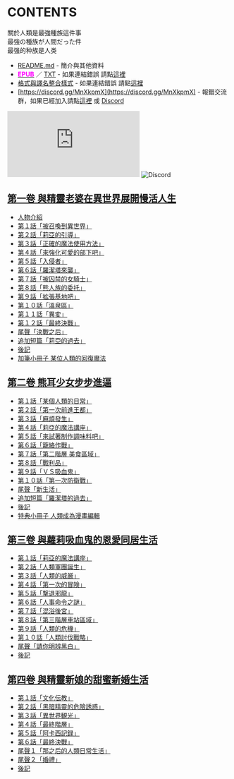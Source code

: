 # CONTENTS

關於人類是最強種族這件事  
最強の種族が人間だった件  
最强的种族是人类


- [README.md](README.md) - 簡介與其他資料
- [<span style="color:fuchsia;font-weight:bold;">EPUB</span>](https://gitlab.com/demonovel/epub-txt/blob/master/wenku8/%E9%97%9C%E6%96%BC%E4%BA%BA%E9%A1%9E%E6%98%AF%E6%9C%80%E5%BC%B7%E7%A8%AE%E6%97%8F%E9%80%99%E4%BB%B6%E4%BA%8B.epub) ／ [TXT](https://gitlab.com/demonovel/epub-txt/blob/master/wenku8/out/%E9%97%9C%E6%96%BC%E4%BA%BA%E9%A1%9E%E6%98%AF%E6%9C%80%E5%BC%B7%E7%A8%AE%E6%97%8F%E9%80%99%E4%BB%B6%E4%BA%8B.out.txt) - 如果連結錯誤 請點[這裡](https://gitlab.com/demonovel/epub-txt/blob/master/wenku8/)
- [格式與譯名整合樣式](https://github.com/bluelovers/node-novel/blob/master/lib/locales/%E9%97%9C%E6%96%BC%E4%BA%BA%E9%A1%9E%E6%98%AF%E6%9C%80%E5%BC%B7%E7%A8%AE%E6%97%8F%E9%80%99%E4%BB%B6%E4%BA%8B.ts) - 如果連結錯誤 請點[這裡](https://github.com/bluelovers/node-novel/blob/master/lib/locales/)
- [https://discord.gg/MnXkpmX](https://discord.gg/MnXkpmX) - 報錯交流群，如果已經加入請點[這裡](https://discordapp.com/channels/467794087769014273/467794088285175809) 或 [Discord](https://discordapp.com/channels/@me)


![導航目錄](https://chart.apis.google.com/chart?cht=qr&chs=150x150&chl=https://gitee.com/bluelovers/novel/tree/master/wenku8/關於人類是最強種族這件事/導航目錄.md)  ![Discord](https://chart.apis.google.com/chart?cht=qr&chs=150x150&chl=https://discord.gg/MnXkpmX)




## [第一卷 與精靈老婆在異世界展開慢活人生](00000_%E7%AC%AC%E4%B8%80%E5%8D%B7%20%E8%88%87%E7%B2%BE%E9%9D%88%E8%80%81%E5%A9%86%E5%9C%A8%E7%95%B0%E4%B8%96%E7%95%8C%E5%B1%95%E9%96%8B%E6%85%A2%E6%B4%BB%E4%BA%BA%E7%94%9F)

- [人物介紹](00000_%E7%AC%AC%E4%B8%80%E5%8D%B7%20%E8%88%87%E7%B2%BE%E9%9D%88%E8%80%81%E5%A9%86%E5%9C%A8%E7%95%B0%E4%B8%96%E7%95%8C%E5%B1%95%E9%96%8B%E6%85%A2%E6%B4%BB%E4%BA%BA%E7%94%9F/00010_%E4%BA%BA%E7%89%A9%E4%BB%8B%E7%B4%B9.txt)
- [第１話「被召喚到異世界」](00000_%E7%AC%AC%E4%B8%80%E5%8D%B7%20%E8%88%87%E7%B2%BE%E9%9D%88%E8%80%81%E5%A9%86%E5%9C%A8%E7%95%B0%E4%B8%96%E7%95%8C%E5%B1%95%E9%96%8B%E6%85%A2%E6%B4%BB%E4%BA%BA%E7%94%9F/00020_%E7%AC%AC%EF%BC%91%E8%A9%B1%E3%80%8C%E8%A2%AB%E5%8F%AC%E5%96%9A%E5%88%B0%E7%95%B0%E4%B8%96%E7%95%8C%E3%80%8D.txt)
- [第２話「莉亞的引導」](00000_%E7%AC%AC%E4%B8%80%E5%8D%B7%20%E8%88%87%E7%B2%BE%E9%9D%88%E8%80%81%E5%A9%86%E5%9C%A8%E7%95%B0%E4%B8%96%E7%95%8C%E5%B1%95%E9%96%8B%E6%85%A2%E6%B4%BB%E4%BA%BA%E7%94%9F/00030_%E7%AC%AC%EF%BC%92%E8%A9%B1%E3%80%8C%E8%8E%89%E4%BA%9E%E7%9A%84%E5%BC%95%E5%B0%8E%E3%80%8D.txt)
- [第３話「正確的魔法使用方法」](00000_%E7%AC%AC%E4%B8%80%E5%8D%B7%20%E8%88%87%E7%B2%BE%E9%9D%88%E8%80%81%E5%A9%86%E5%9C%A8%E7%95%B0%E4%B8%96%E7%95%8C%E5%B1%95%E9%96%8B%E6%85%A2%E6%B4%BB%E4%BA%BA%E7%94%9F/00040_%E7%AC%AC%EF%BC%93%E8%A9%B1%E3%80%8C%E6%AD%A3%E7%A2%BA%E7%9A%84%E9%AD%94%E6%B3%95%E4%BD%BF%E7%94%A8%E6%96%B9%E6%B3%95%E3%80%8D.txt)
- [第４話「來強化可愛的部下吧」](00000_%E7%AC%AC%E4%B8%80%E5%8D%B7%20%E8%88%87%E7%B2%BE%E9%9D%88%E8%80%81%E5%A9%86%E5%9C%A8%E7%95%B0%E4%B8%96%E7%95%8C%E5%B1%95%E9%96%8B%E6%85%A2%E6%B4%BB%E4%BA%BA%E7%94%9F/00050_%E7%AC%AC%EF%BC%94%E8%A9%B1%E3%80%8C%E4%BE%86%E5%BC%B7%E5%8C%96%E5%8F%AF%E6%84%9B%E7%9A%84%E9%83%A8%E4%B8%8B%E5%90%A7%E3%80%8D.txt)
- [第５話「入侵者」](00000_%E7%AC%AC%E4%B8%80%E5%8D%B7%20%E8%88%87%E7%B2%BE%E9%9D%88%E8%80%81%E5%A9%86%E5%9C%A8%E7%95%B0%E4%B8%96%E7%95%8C%E5%B1%95%E9%96%8B%E6%85%A2%E6%B4%BB%E4%BA%BA%E7%94%9F/00060_%E7%AC%AC%EF%BC%95%E8%A9%B1%E3%80%8C%E5%85%A5%E4%BE%B5%E8%80%85%E3%80%8D.txt)
- [第６話「羅潔塔來襲」](00000_%E7%AC%AC%E4%B8%80%E5%8D%B7%20%E8%88%87%E7%B2%BE%E9%9D%88%E8%80%81%E5%A9%86%E5%9C%A8%E7%95%B0%E4%B8%96%E7%95%8C%E5%B1%95%E9%96%8B%E6%85%A2%E6%B4%BB%E4%BA%BA%E7%94%9F/00070_%E7%AC%AC%EF%BC%96%E8%A9%B1%E3%80%8C%E7%BE%85%E6%BD%94%E5%A1%94%E4%BE%86%E8%A5%B2%E3%80%8D.txt)
- [第７話「被囚禁的女騎士」](00000_%E7%AC%AC%E4%B8%80%E5%8D%B7%20%E8%88%87%E7%B2%BE%E9%9D%88%E8%80%81%E5%A9%86%E5%9C%A8%E7%95%B0%E4%B8%96%E7%95%8C%E5%B1%95%E9%96%8B%E6%85%A2%E6%B4%BB%E4%BA%BA%E7%94%9F/00080_%E7%AC%AC%EF%BC%97%E8%A9%B1%E3%80%8C%E8%A2%AB%E5%9B%9A%E7%A6%81%E7%9A%84%E5%A5%B3%E9%A8%8E%E5%A3%AB%E3%80%8D.txt)
- [第８話「熊人族的委托」](00000_%E7%AC%AC%E4%B8%80%E5%8D%B7%20%E8%88%87%E7%B2%BE%E9%9D%88%E8%80%81%E5%A9%86%E5%9C%A8%E7%95%B0%E4%B8%96%E7%95%8C%E5%B1%95%E9%96%8B%E6%85%A2%E6%B4%BB%E4%BA%BA%E7%94%9F/00090_%E7%AC%AC%EF%BC%98%E8%A9%B1%E3%80%8C%E7%86%8A%E4%BA%BA%E6%97%8F%E7%9A%84%E5%A7%94%E6%89%98%E3%80%8D.txt)
- [第９話「拡張基地吧」](00000_%E7%AC%AC%E4%B8%80%E5%8D%B7%20%E8%88%87%E7%B2%BE%E9%9D%88%E8%80%81%E5%A9%86%E5%9C%A8%E7%95%B0%E4%B8%96%E7%95%8C%E5%B1%95%E9%96%8B%E6%85%A2%E6%B4%BB%E4%BA%BA%E7%94%9F/00100_%E7%AC%AC%EF%BC%99%E8%A9%B1%E3%80%8C%E6%8B%A1%E5%BC%B5%E5%9F%BA%E5%9C%B0%E5%90%A7%E3%80%8D.txt)
- [第１０話「溫泉區」](00000_%E7%AC%AC%E4%B8%80%E5%8D%B7%20%E8%88%87%E7%B2%BE%E9%9D%88%E8%80%81%E5%A9%86%E5%9C%A8%E7%95%B0%E4%B8%96%E7%95%8C%E5%B1%95%E9%96%8B%E6%85%A2%E6%B4%BB%E4%BA%BA%E7%94%9F/00110_%E7%AC%AC%EF%BC%91%EF%BC%90%E8%A9%B1%E3%80%8C%E6%BA%AB%E6%B3%89%E5%8D%80%E3%80%8D.txt)
- [第１１話「異変」](00000_%E7%AC%AC%E4%B8%80%E5%8D%B7%20%E8%88%87%E7%B2%BE%E9%9D%88%E8%80%81%E5%A9%86%E5%9C%A8%E7%95%B0%E4%B8%96%E7%95%8C%E5%B1%95%E9%96%8B%E6%85%A2%E6%B4%BB%E4%BA%BA%E7%94%9F/00120_%E7%AC%AC%EF%BC%91%EF%BC%91%E8%A9%B1%E3%80%8C%E7%95%B0%E5%A4%89%E3%80%8D.txt)
- [第１２話「最終決戰」](00000_%E7%AC%AC%E4%B8%80%E5%8D%B7%20%E8%88%87%E7%B2%BE%E9%9D%88%E8%80%81%E5%A9%86%E5%9C%A8%E7%95%B0%E4%B8%96%E7%95%8C%E5%B1%95%E9%96%8B%E6%85%A2%E6%B4%BB%E4%BA%BA%E7%94%9F/00130_%E7%AC%AC%EF%BC%91%EF%BC%92%E8%A9%B1%E3%80%8C%E6%9C%80%E7%B5%82%E6%B1%BA%E6%88%B0%E3%80%8D.txt)
- [尾聲「決戰之后」](00000_%E7%AC%AC%E4%B8%80%E5%8D%B7%20%E8%88%87%E7%B2%BE%E9%9D%88%E8%80%81%E5%A9%86%E5%9C%A8%E7%95%B0%E4%B8%96%E7%95%8C%E5%B1%95%E9%96%8B%E6%85%A2%E6%B4%BB%E4%BA%BA%E7%94%9F/00140_%E5%B0%BE%E8%81%B2%E3%80%8C%E6%B1%BA%E6%88%B0%E4%B9%8B%E5%90%8E%E3%80%8D.txt)
- [追加短篇「莉亞的過去」](00000_%E7%AC%AC%E4%B8%80%E5%8D%B7%20%E8%88%87%E7%B2%BE%E9%9D%88%E8%80%81%E5%A9%86%E5%9C%A8%E7%95%B0%E4%B8%96%E7%95%8C%E5%B1%95%E9%96%8B%E6%85%A2%E6%B4%BB%E4%BA%BA%E7%94%9F/00150_%E8%BF%BD%E5%8A%A0%E7%9F%AD%E7%AF%87%E3%80%8C%E8%8E%89%E4%BA%9E%E7%9A%84%E9%81%8E%E5%8E%BB%E3%80%8D.txt)
- [後記](00000_%E7%AC%AC%E4%B8%80%E5%8D%B7%20%E8%88%87%E7%B2%BE%E9%9D%88%E8%80%81%E5%A9%86%E5%9C%A8%E7%95%B0%E4%B8%96%E7%95%8C%E5%B1%95%E9%96%8B%E6%85%A2%E6%B4%BB%E4%BA%BA%E7%94%9F/00160_%E5%BE%8C%E8%A8%98.txt)
- [加筆小冊子 某位人類的回復魔法](00000_%E7%AC%AC%E4%B8%80%E5%8D%B7%20%E8%88%87%E7%B2%BE%E9%9D%88%E8%80%81%E5%A9%86%E5%9C%A8%E7%95%B0%E4%B8%96%E7%95%8C%E5%B1%95%E9%96%8B%E6%85%A2%E6%B4%BB%E4%BA%BA%E7%94%9F/00170_%E5%8A%A0%E7%AD%86%E5%B0%8F%E5%86%8A%E5%AD%90%20%E6%9F%90%E4%BD%8D%E4%BA%BA%E9%A1%9E%E7%9A%84%E5%9B%9E%E5%BE%A9%E9%AD%94%E6%B3%95.txt)


## [第二卷 熊耳少女步步進逼](00010_%E7%AC%AC%E4%BA%8C%E5%8D%B7%20%E7%86%8A%E8%80%B3%E5%B0%91%E5%A5%B3%E6%AD%A5%E6%AD%A5%E9%80%B2%E9%80%BC)

- [第１話「某個人類的日常」](00010_%E7%AC%AC%E4%BA%8C%E5%8D%B7%20%E7%86%8A%E8%80%B3%E5%B0%91%E5%A5%B3%E6%AD%A5%E6%AD%A5%E9%80%B2%E9%80%BC/00010_%E7%AC%AC%EF%BC%91%E8%A9%B1%E3%80%8C%E6%9F%90%E5%80%8B%E4%BA%BA%E9%A1%9E%E7%9A%84%E6%97%A5%E5%B8%B8%E3%80%8D.txt)
- [第２話「第一次前進王都」](00010_%E7%AC%AC%E4%BA%8C%E5%8D%B7%20%E7%86%8A%E8%80%B3%E5%B0%91%E5%A5%B3%E6%AD%A5%E6%AD%A5%E9%80%B2%E9%80%BC/00020_%E7%AC%AC%EF%BC%92%E8%A9%B1%E3%80%8C%E7%AC%AC%E4%B8%80%E6%AC%A1%E5%89%8D%E9%80%B2%E7%8E%8B%E9%83%BD%E3%80%8D.txt)
- [第３話「麻煩發生」](00010_%E7%AC%AC%E4%BA%8C%E5%8D%B7%20%E7%86%8A%E8%80%B3%E5%B0%91%E5%A5%B3%E6%AD%A5%E6%AD%A5%E9%80%B2%E9%80%BC/00030_%E7%AC%AC%EF%BC%93%E8%A9%B1%E3%80%8C%E9%BA%BB%E7%85%A9%E7%99%BC%E7%94%9F%E3%80%8D.txt)
- [第４話「莉亞的魔法講座」](00010_%E7%AC%AC%E4%BA%8C%E5%8D%B7%20%E7%86%8A%E8%80%B3%E5%B0%91%E5%A5%B3%E6%AD%A5%E6%AD%A5%E9%80%B2%E9%80%BC/00040_%E7%AC%AC%EF%BC%94%E8%A9%B1%E3%80%8C%E8%8E%89%E4%BA%9E%E7%9A%84%E9%AD%94%E6%B3%95%E8%AC%9B%E5%BA%A7%E3%80%8D.txt)
- [第５話「來試著制作調味料吧」](00010_%E7%AC%AC%E4%BA%8C%E5%8D%B7%20%E7%86%8A%E8%80%B3%E5%B0%91%E5%A5%B3%E6%AD%A5%E6%AD%A5%E9%80%B2%E9%80%BC/00050_%E7%AC%AC%EF%BC%95%E8%A9%B1%E3%80%8C%E4%BE%86%E8%A9%A6%E8%91%97%E5%88%B6%E4%BD%9C%E8%AA%BF%E5%91%B3%E6%96%99%E5%90%A7%E3%80%8D.txt)
- [第６話「籠絡作戰」](00010_%E7%AC%AC%E4%BA%8C%E5%8D%B7%20%E7%86%8A%E8%80%B3%E5%B0%91%E5%A5%B3%E6%AD%A5%E6%AD%A5%E9%80%B2%E9%80%BC/00060_%E7%AC%AC%EF%BC%96%E8%A9%B1%E3%80%8C%E7%B1%A0%E7%B5%A1%E4%BD%9C%E6%88%B0%E3%80%8D.txt)
- [第７話「第二階層 美食區域」](00010_%E7%AC%AC%E4%BA%8C%E5%8D%B7%20%E7%86%8A%E8%80%B3%E5%B0%91%E5%A5%B3%E6%AD%A5%E6%AD%A5%E9%80%B2%E9%80%BC/00070_%E7%AC%AC%EF%BC%97%E8%A9%B1%E3%80%8C%E7%AC%AC%E4%BA%8C%E9%9A%8E%E5%B1%A4%20%E7%BE%8E%E9%A3%9F%E5%8D%80%E5%9F%9F%E3%80%8D.txt)
- [第８話「戰利品」](00010_%E7%AC%AC%E4%BA%8C%E5%8D%B7%20%E7%86%8A%E8%80%B3%E5%B0%91%E5%A5%B3%E6%AD%A5%E6%AD%A5%E9%80%B2%E9%80%BC/00080_%E7%AC%AC%EF%BC%98%E8%A9%B1%E3%80%8C%E6%88%B0%E5%88%A9%E5%93%81%E3%80%8D.txt)
- [第９話「ＶＳ吸血鬼」](00010_%E7%AC%AC%E4%BA%8C%E5%8D%B7%20%E7%86%8A%E8%80%B3%E5%B0%91%E5%A5%B3%E6%AD%A5%E6%AD%A5%E9%80%B2%E9%80%BC/00090_%E7%AC%AC%EF%BC%99%E8%A9%B1%E3%80%8C%EF%BC%B6%EF%BC%B3%E5%90%B8%E8%A1%80%E9%AC%BC%E3%80%8D.txt)
- [第１０話「第一次防衛戰」](00010_%E7%AC%AC%E4%BA%8C%E5%8D%B7%20%E7%86%8A%E8%80%B3%E5%B0%91%E5%A5%B3%E6%AD%A5%E6%AD%A5%E9%80%B2%E9%80%BC/00100_%E7%AC%AC%EF%BC%91%EF%BC%90%E8%A9%B1%E3%80%8C%E7%AC%AC%E4%B8%80%E6%AC%A1%E9%98%B2%E8%A1%9B%E6%88%B0%E3%80%8D.txt)
- [尾聲「新生活」](00010_%E7%AC%AC%E4%BA%8C%E5%8D%B7%20%E7%86%8A%E8%80%B3%E5%B0%91%E5%A5%B3%E6%AD%A5%E6%AD%A5%E9%80%B2%E9%80%BC/00110_%E5%B0%BE%E8%81%B2%E3%80%8C%E6%96%B0%E7%94%9F%E6%B4%BB%E3%80%8D.txt)
- [追加短篇「羅潔塔的過去」](00010_%E7%AC%AC%E4%BA%8C%E5%8D%B7%20%E7%86%8A%E8%80%B3%E5%B0%91%E5%A5%B3%E6%AD%A5%E6%AD%A5%E9%80%B2%E9%80%BC/00120_%E8%BF%BD%E5%8A%A0%E7%9F%AD%E7%AF%87%E3%80%8C%E7%BE%85%E6%BD%94%E5%A1%94%E7%9A%84%E9%81%8E%E5%8E%BB%E3%80%8D.txt)
- [後記](00010_%E7%AC%AC%E4%BA%8C%E5%8D%B7%20%E7%86%8A%E8%80%B3%E5%B0%91%E5%A5%B3%E6%AD%A5%E6%AD%A5%E9%80%B2%E9%80%BC/00130_%E5%BE%8C%E8%A8%98.txt)
- [特典小冊子 人類成為漫畫編輯](00010_%E7%AC%AC%E4%BA%8C%E5%8D%B7%20%E7%86%8A%E8%80%B3%E5%B0%91%E5%A5%B3%E6%AD%A5%E6%AD%A5%E9%80%B2%E9%80%BC/00140_%E7%89%B9%E5%85%B8%E5%B0%8F%E5%86%8A%E5%AD%90%20%E4%BA%BA%E9%A1%9E%E6%88%90%E7%82%BA%E6%BC%AB%E7%95%AB%E7%B7%A8%E8%BC%AF.txt)


## [第三卷 與蘿莉吸血鬼的恩愛同居生活](00020_%E7%AC%AC%E4%B8%89%E5%8D%B7%20%E8%88%87%E8%98%BF%E8%8E%89%E5%90%B8%E8%A1%80%E9%AC%BC%E7%9A%84%E6%81%A9%E6%84%9B%E5%90%8C%E5%B1%85%E7%94%9F%E6%B4%BB)

- [第１話「莉亞的魔法講座」](00020_%E7%AC%AC%E4%B8%89%E5%8D%B7%20%E8%88%87%E8%98%BF%E8%8E%89%E5%90%B8%E8%A1%80%E9%AC%BC%E7%9A%84%E6%81%A9%E6%84%9B%E5%90%8C%E5%B1%85%E7%94%9F%E6%B4%BB/00010_%E7%AC%AC%EF%BC%91%E8%A9%B1%E3%80%8C%E8%8E%89%E4%BA%9E%E7%9A%84%E9%AD%94%E6%B3%95%E8%AC%9B%E5%BA%A7%E3%80%8D.txt)
- [第２話「人類軍團誕生」](00020_%E7%AC%AC%E4%B8%89%E5%8D%B7%20%E8%88%87%E8%98%BF%E8%8E%89%E5%90%B8%E8%A1%80%E9%AC%BC%E7%9A%84%E6%81%A9%E6%84%9B%E5%90%8C%E5%B1%85%E7%94%9F%E6%B4%BB/00020_%E7%AC%AC%EF%BC%92%E8%A9%B1%E3%80%8C%E4%BA%BA%E9%A1%9E%E8%BB%8D%E5%9C%98%E8%AA%95%E7%94%9F%E3%80%8D.txt)
- [第３話「人類的威厳」](00020_%E7%AC%AC%E4%B8%89%E5%8D%B7%20%E8%88%87%E8%98%BF%E8%8E%89%E5%90%B8%E8%A1%80%E9%AC%BC%E7%9A%84%E6%81%A9%E6%84%9B%E5%90%8C%E5%B1%85%E7%94%9F%E6%B4%BB/00030_%E7%AC%AC%EF%BC%93%E8%A9%B1%E3%80%8C%E4%BA%BA%E9%A1%9E%E7%9A%84%E5%A8%81%E5%8E%B3%E3%80%8D.txt)
- [第４話「第一次的冒険」](00020_%E7%AC%AC%E4%B8%89%E5%8D%B7%20%E8%88%87%E8%98%BF%E8%8E%89%E5%90%B8%E8%A1%80%E9%AC%BC%E7%9A%84%E6%81%A9%E6%84%9B%E5%90%8C%E5%B1%85%E7%94%9F%E6%B4%BB/00040_%E7%AC%AC%EF%BC%94%E8%A9%B1%E3%80%8C%E7%AC%AC%E4%B8%80%E6%AC%A1%E7%9A%84%E5%86%92%E9%99%BA%E3%80%8D.txt)
- [第５話「撃退邪龍」](00020_%E7%AC%AC%E4%B8%89%E5%8D%B7%20%E8%88%87%E8%98%BF%E8%8E%89%E5%90%B8%E8%A1%80%E9%AC%BC%E7%9A%84%E6%81%A9%E6%84%9B%E5%90%8C%E5%B1%85%E7%94%9F%E6%B4%BB/00050_%E7%AC%AC%EF%BC%95%E8%A9%B1%E3%80%8C%E6%92%83%E9%80%80%E9%82%AA%E9%BE%8D%E3%80%8D.txt)
- [第６話「人事命令之謎」](00020_%E7%AC%AC%E4%B8%89%E5%8D%B7%20%E8%88%87%E8%98%BF%E8%8E%89%E5%90%B8%E8%A1%80%E9%AC%BC%E7%9A%84%E6%81%A9%E6%84%9B%E5%90%8C%E5%B1%85%E7%94%9F%E6%B4%BB/00060_%E7%AC%AC%EF%BC%96%E8%A9%B1%E3%80%8C%E4%BA%BA%E4%BA%8B%E5%91%BD%E4%BB%A4%E4%B9%8B%E8%AC%8E%E3%80%8D.txt)
- [第７話「混浴後宮」](00020_%E7%AC%AC%E4%B8%89%E5%8D%B7%20%E8%88%87%E8%98%BF%E8%8E%89%E5%90%B8%E8%A1%80%E9%AC%BC%E7%9A%84%E6%81%A9%E6%84%9B%E5%90%8C%E5%B1%85%E7%94%9F%E6%B4%BB/00070_%E7%AC%AC%EF%BC%97%E8%A9%B1%E3%80%8C%E6%B7%B7%E6%B5%B4%E5%BE%8C%E5%AE%AE%E3%80%8D.txt)
- [第８話「第三階層車站區域」](00020_%E7%AC%AC%E4%B8%89%E5%8D%B7%20%E8%88%87%E8%98%BF%E8%8E%89%E5%90%B8%E8%A1%80%E9%AC%BC%E7%9A%84%E6%81%A9%E6%84%9B%E5%90%8C%E5%B1%85%E7%94%9F%E6%B4%BB/00080_%E7%AC%AC%EF%BC%98%E8%A9%B1%E3%80%8C%E7%AC%AC%E4%B8%89%E9%9A%8E%E5%B1%A4%E8%BB%8A%E7%AB%99%E5%8D%80%E5%9F%9F%E3%80%8D.txt)
- [第９話「人類的危機」](00020_%E7%AC%AC%E4%B8%89%E5%8D%B7%20%E8%88%87%E8%98%BF%E8%8E%89%E5%90%B8%E8%A1%80%E9%AC%BC%E7%9A%84%E6%81%A9%E6%84%9B%E5%90%8C%E5%B1%85%E7%94%9F%E6%B4%BB/00090_%E7%AC%AC%EF%BC%99%E8%A9%B1%E3%80%8C%E4%BA%BA%E9%A1%9E%E7%9A%84%E5%8D%B1%E6%A9%9F%E3%80%8D.txt)
- [第１０話「人類討伐戰略」](00020_%E7%AC%AC%E4%B8%89%E5%8D%B7%20%E8%88%87%E8%98%BF%E8%8E%89%E5%90%B8%E8%A1%80%E9%AC%BC%E7%9A%84%E6%81%A9%E6%84%9B%E5%90%8C%E5%B1%85%E7%94%9F%E6%B4%BB/00100_%E7%AC%AC%EF%BC%91%EF%BC%90%E8%A9%B1%E3%80%8C%E4%BA%BA%E9%A1%9E%E8%A8%8E%E4%BC%90%E6%88%B0%E7%95%A5%E3%80%8D.txt)
- [尾聲「請你明辨黑白」](00020_%E7%AC%AC%E4%B8%89%E5%8D%B7%20%E8%88%87%E8%98%BF%E8%8E%89%E5%90%B8%E8%A1%80%E9%AC%BC%E7%9A%84%E6%81%A9%E6%84%9B%E5%90%8C%E5%B1%85%E7%94%9F%E6%B4%BB/00110_%E5%B0%BE%E8%81%B2%E3%80%8C%E8%AB%8B%E4%BD%A0%E6%98%8E%E8%BE%A8%E9%BB%91%E7%99%BD%E3%80%8D.txt)
- [後記](00020_%E7%AC%AC%E4%B8%89%E5%8D%B7%20%E8%88%87%E8%98%BF%E8%8E%89%E5%90%B8%E8%A1%80%E9%AC%BC%E7%9A%84%E6%81%A9%E6%84%9B%E5%90%8C%E5%B1%85%E7%94%9F%E6%B4%BB/00120_%E5%BE%8C%E8%A8%98.txt)


## [第四卷 與精靈新娘的甜蜜新婚生活](00030_%E7%AC%AC%E5%9B%9B%E5%8D%B7%20%E8%88%87%E7%B2%BE%E9%9D%88%E6%96%B0%E5%A8%98%E7%9A%84%E7%94%9C%E8%9C%9C%E6%96%B0%E5%A9%9A%E7%94%9F%E6%B4%BB)

- [第１話「文化伝教」](00030_%E7%AC%AC%E5%9B%9B%E5%8D%B7%20%E8%88%87%E7%B2%BE%E9%9D%88%E6%96%B0%E5%A8%98%E7%9A%84%E7%94%9C%E8%9C%9C%E6%96%B0%E5%A9%9A%E7%94%9F%E6%B4%BB/00010_%E7%AC%AC%EF%BC%91%E8%A9%B1%E3%80%8C%E6%96%87%E5%8C%96%E4%BC%9D%E6%95%99%E3%80%8D.txt)
- [第２話「黑暗精靈的危險誘惑」](00030_%E7%AC%AC%E5%9B%9B%E5%8D%B7%20%E8%88%87%E7%B2%BE%E9%9D%88%E6%96%B0%E5%A8%98%E7%9A%84%E7%94%9C%E8%9C%9C%E6%96%B0%E5%A9%9A%E7%94%9F%E6%B4%BB/00020_%E7%AC%AC%EF%BC%92%E8%A9%B1%E3%80%8C%E9%BB%91%E6%9A%97%E7%B2%BE%E9%9D%88%E7%9A%84%E5%8D%B1%E9%9A%AA%E8%AA%98%E6%83%91%E3%80%8D.txt)
- [第３話「異世界観光」](00030_%E7%AC%AC%E5%9B%9B%E5%8D%B7%20%E8%88%87%E7%B2%BE%E9%9D%88%E6%96%B0%E5%A8%98%E7%9A%84%E7%94%9C%E8%9C%9C%E6%96%B0%E5%A9%9A%E7%94%9F%E6%B4%BB/00030_%E7%AC%AC%EF%BC%93%E8%A9%B1%E3%80%8C%E7%95%B0%E4%B8%96%E7%95%8C%E8%A6%B3%E5%85%89%E3%80%8D.txt)
- [第４話「最終階層」](00030_%E7%AC%AC%E5%9B%9B%E5%8D%B7%20%E8%88%87%E7%B2%BE%E9%9D%88%E6%96%B0%E5%A8%98%E7%9A%84%E7%94%9C%E8%9C%9C%E6%96%B0%E5%A9%9A%E7%94%9F%E6%B4%BB/00040_%E7%AC%AC%EF%BC%94%E8%A9%B1%E3%80%8C%E6%9C%80%E7%B5%82%E9%9A%8E%E5%B1%A4%E3%80%8D.txt)
- [第５話「阿卡西記録」](00030_%E7%AC%AC%E5%9B%9B%E5%8D%B7%20%E8%88%87%E7%B2%BE%E9%9D%88%E6%96%B0%E5%A8%98%E7%9A%84%E7%94%9C%E8%9C%9C%E6%96%B0%E5%A9%9A%E7%94%9F%E6%B4%BB/00050_%E7%AC%AC%EF%BC%95%E8%A9%B1%E3%80%8C%E9%98%BF%E5%8D%A1%E8%A5%BF%E8%A8%98%E9%8C%B2%E3%80%8D.txt)
- [第６話「最終決戰」](00030_%E7%AC%AC%E5%9B%9B%E5%8D%B7%20%E8%88%87%E7%B2%BE%E9%9D%88%E6%96%B0%E5%A8%98%E7%9A%84%E7%94%9C%E8%9C%9C%E6%96%B0%E5%A9%9A%E7%94%9F%E6%B4%BB/00060_%E7%AC%AC%EF%BC%96%E8%A9%B1%E3%80%8C%E6%9C%80%E7%B5%82%E6%B1%BA%E6%88%B0%E3%80%8D.txt)
- [尾聲１「那之后的人類日常生活」](00030_%E7%AC%AC%E5%9B%9B%E5%8D%B7%20%E8%88%87%E7%B2%BE%E9%9D%88%E6%96%B0%E5%A8%98%E7%9A%84%E7%94%9C%E8%9C%9C%E6%96%B0%E5%A9%9A%E7%94%9F%E6%B4%BB/00070_%E5%B0%BE%E8%81%B2%EF%BC%91%E3%80%8C%E9%82%A3%E4%B9%8B%E5%90%8E%E7%9A%84%E4%BA%BA%E9%A1%9E%E6%97%A5%E5%B8%B8%E7%94%9F%E6%B4%BB%E3%80%8D.txt)
- [尾聲２「婚禮」](00030_%E7%AC%AC%E5%9B%9B%E5%8D%B7%20%E8%88%87%E7%B2%BE%E9%9D%88%E6%96%B0%E5%A8%98%E7%9A%84%E7%94%9C%E8%9C%9C%E6%96%B0%E5%A9%9A%E7%94%9F%E6%B4%BB/00080_%E5%B0%BE%E8%81%B2%EF%BC%92%E3%80%8C%E5%A9%9A%E7%A6%AE%E3%80%8D.txt)
- [後記](00030_%E7%AC%AC%E5%9B%9B%E5%8D%B7%20%E8%88%87%E7%B2%BE%E9%9D%88%E6%96%B0%E5%A8%98%E7%9A%84%E7%94%9C%E8%9C%9C%E6%96%B0%E5%A9%9A%E7%94%9F%E6%B4%BB/00090_%E5%BE%8C%E8%A8%98.txt)

